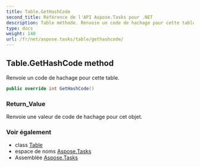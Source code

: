 ```yaml
---
title: Table.GetHashCode
second_title: Référence de l'API Aspose.Tasks pour .NET
description: Table méthode. Renvoie un code de hachage pour cette table.
type: docs
weight: 140
url: /fr/net/aspose.tasks/table/gethashcode/
---
```

## Table.GetHashCode method

Renvoie un code de hachage pour cette table.

```csharp
public override int GetHashCode()
```

### Return_Value

Renvoie une valeur de code de hachage pour cet objet.

### Voir également

* class [Table](../)
* espace de noms [Aspose.Tasks](../../table/)
* Assemblée [Aspose.Tasks](../../../)



